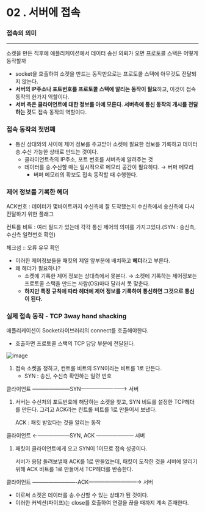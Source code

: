 # 02 . 서버에 접속

### 접속의 의미

---

소켓을 만든 직후에 애플리케이션에서 데이터 송신 의뢰가 오면 프로토콜 스택은 어떻게 동작할까

- socket을 호출하여 소켓을 만드는 동작만으로는 프로토콜 스택에 아무것도 전달되지 않는다.
- **서버의 IP주소나 포트번호를 프로토콜 스택에 알리는 동작이 필요**하고, 이것이 접속 동작의 한가지 역할이다.
- **서버 측은 클라이언트에 대한 정보를 아예 모른다. 서버측에 통신 동작의 개시를 전달하는 것**도 접속 동작의 역할이다.

### 접속 동작의 첫번째

- 통신 상대와의 사이에 제어 정보를 주고받아 소켓에 필요한 정보를 기록하고 데이터 송.수신 가능한 상태로 만드는 것이다.
    - 클라이언트측의 IP주소, 포트 번호를 서버측에 알려주는 것
    - 데이터를 송.수신할 때는 일시적으로 메모리 공간이 필요하다. → 버퍼 메모리
        - 버퍼 메모리의 확보도 접속 동작할 때 수행한다.

### 제어 정보를 기록한 헤더

ACK번호 : 데이터가 몇바이트까지 수신측에 잘 도착했는지 수신측에서 송신측에 다시 전달하기 위한 플래그

컨트롤 비트 : 여러 필드가 있는데 각각 통신 제어의 의미를 가지고있다.(SYN : 송신측, 수신측 일련번호 확인)

체크섬 :: 오류 유무 확인

- 이러한 제어정보들을 패킷의 제일 앞부분에 배치하고 **헤더**라고 부른다.
- 왜 헤더가 필요하나?
    - 소켓에 기록한 제어 정보는 상대측에서 못본다. → 소켓에 기록하는 제어정보는 프로토콜 스택을 만드는 사람(OS)마다 달라서 못 맞춘다.
    - **하지만 특정 규칙에 따라 헤더에 제어 정보를 기록하여 통신하면 그것으로 통신이 된다.**

### 실제 접속 동작 - TCP 3way hand shacking

애플리케이션이 Socket라이브러리의 connect를 호출해야한다.

- 호출하면 프로토콜 스택의 TCP 담당 부분에 전달된다.

![image](https://github.com/AlgoMango/Season2/assets/59204352/707a2b95-db86-408a-89c9-e05662042326)


1. 접속 소켓을 정하고, 컨트롤 비트의 SYN이라는 비트를 1로 만든다.
    - SYN : 송신, 수신측 확인하는 일련 번호

클라이언트 ———————SYN—————————> 서버

1. 서버는 수신처의 포트번호에 해당하는 소켓을 찾고, SYN 비트를  설정한 TCP헤더를 만든다.
그리고 ACK라는 컨트롤 비트를 1로 만들어서 보낸다.
    
    ACK : 패킷 받았다는 것을 알리는 동작
    

클라이언트 ←——————SYN, ACK ——————— 서버

1. 패킷이 클라이언트에게 오고 SYN이 1이므로 접속 성공이다.
    
    서버가 응답 돌려보낼때 ACK를 1로 만들었는데, 패킷이 도착한 것을 서버에 알리기 위해 ACK 비트를 1로 만들어서 TCP헤더를 반송한다.
    

클라이언트 ————————-ACK—————————→ 서버

- 이로써 소켓은 데이터를 송.수신할 수 있는 상태가 된 것이다.
- 이러한 커넥션(파이프)는 close를 호출하여 연결을 끊을 때까지 계속 존재한다.
